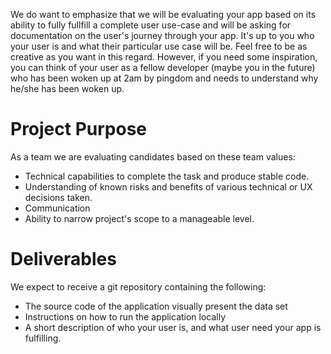 We do want to emphasize that we will be evaluating your app based on its ability to fully fullfill a complete user use-case and will be asking for documentation on the user's journey through your app.  It's up to you who your user is and what their particular use case will be.  Feel free to be as creative as you want in this regard.  However, if you need some inspiration, you can think of your user as a fellow developer (maybe you in the future) who has been woken up at 2am by pingdom and needs to understand why he/she has been woken up.

# Project Purpose

As a team we are evaluating candidates based on these team values:
* Technical capabilities to complete the task and produce stable code.
* Understanding of known risks and benefits of various technical or UX decisions taken.
* Communication
* Ability to narrow project's scope to a manageable level.

# Deliverables

We expect to receive a git repository containing the following:

* The source code of the application visually present the data set
* Instructions on how to run the application locally
* A short description of who your user is, and what user need your app is fulfilling.
